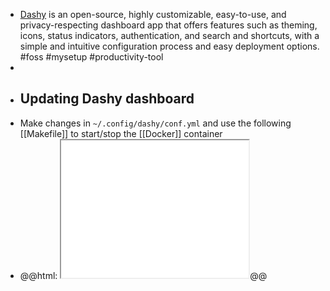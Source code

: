 - [Dashy](https://dashy.to/) is an open-source, highly customizable, easy-to-use, and privacy-respecting dashboard app that offers features such as theming, icons, status indicators, authentication, and search and shortcuts, with a simple and intuitive configuration process and easy deployment options. #foss #mysetup #productivity-tool
-
- ## Updating Dashy dashboard
- Make changes in `~/.config/dashy/conf.yml` and use the following [[Makefile]] to start/stop the [[Docker]] container
- @@html: <iframe src="file:///Users/imran/.config/dashy/Makefile" height="220px"></iframe>@@